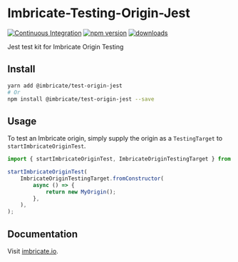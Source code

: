 # Imbricate-Testing-Origin-Jest

[![Continuous Integration](https://github.com/Imbricate/Imbricate-Testing-Origin-Jest/actions/workflows/ci.yml/badge.svg)](https://github.com/Imbricate/Imbricate-Testing-Origin-Jest/actions/workflows/ci.yml)
[![npm version](https://badge.fury.io/js/%40imbricate%2Ftest-origin-jest.svg)](https://badge.fury.io/js/%40imbricate%2Ftest-origin-jest)
[![downloads](https://img.shields.io/npm/dm/@imbricate/test-origin-jest.svg)](https://www.npmjs.com/package/@imbricate/test-origin-jest)

Jest test kit for Imbricate Origin Testing

## Install

```sh
yarn add @imbricate/test-origin-jest
# Or
npm install @imbricate/test-origin-jest --save
```

## Usage

To test an Imbricate origin, simply supply the origin as a `TestingTarget` to `startImbricateOriginTest`.

```js
import { startImbricateOriginTest, ImbricateOriginTestingTarget } from '@imbricate/test-origin-jest';

startImbricateOriginTest(
    ImbricateOriginTestingTarget.fromConstructor(
        async () => {
            return new MyOrigin();
        },
    ),
);
```

## Documentation

Visit [imbricate.io](https://imbricate.io/).
